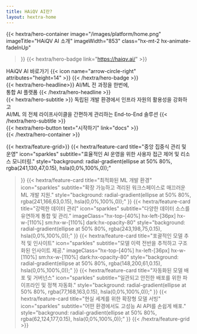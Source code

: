 ```yaml
---
title: HAiQV AI란?
layout: hextra-home
---
```


{{< hextra/hero-container
  image="/images/platform/home.png"
  imageTitle="HAiQV AI 소개"
  imageWidth="853"
  class="hx-mt-2 hx-animate-fadeInUp"
>}}
{{< hextra/hero-badge link="https://haiqv.ai/" >}}
  <div class="hx-w-2 hx-h-2 hx-rounded-full hx-bg-primary-400" ></div>
  <span>HAiQV AI 바로가기</span>
  {{< icon name="arrow-circle-right" attributes="height=14" >}}
{{< /hextra/hero-badge >}}

<div class="hx-mt-6 hx-mb-6">
{{< hextra/hero-headline>}}
  AI/ML 전 과정을 한번에,
  <br class="sm:hx-block hx-hidden" /> 통합 AI 플랫폼
{{< /hextra/hero-headline >}}
</div>

<div class="hx-mb-12">
{{< hextra/hero-subtitle >}}  
  독립된 개발 환경에서 인프라 자원의 활용성을 강화하고 <br class="sm:hx-block hx-hidden"> AI/ML 의 전체 라이프사이클을 간편하게 관리하는 End-to-End 솔루션
{{< /hextra/hero-subtitle >}}
</div>

<div class="hx-mt-6 hx-mb-6">
{{< hextra/hero-button text="시작하기" link="docs" >}}
</div>
{{< /hextra/hero-container >}}

<div class="hx-mt-6"></div>
<div class="hx-mt-6"></div>

{{< hextra/feature-grid>}}
  {{< hextra/feature-card
    title="중앙 집중식 관리 및 운영"
    icon="sparkles"
    subtitle="효율적인 AI 운영을 위한 사용자 접근 제어 및 리소스 모니터링."
    style="background: radial-gradient(ellipse at 50% 80%, rgba(241,130,47,0.15), hsla(0,0%,100%,0));"
  >}}
  {{< hextra/feature-card
    title="최적화된 ML 개발 환경"
    icon="sparkles"
    subtitle="확장 가능하고 격리된 워크스페이스로 매끄러운 ML 개발 지원."
    style="background: radial-gradient(ellipse at 50% 80%, rgba(241,166,63,0.15), hsla(0,0%,100%,0));"
  >}}
  {{< hextra/feature-card
    title="강력한 데이터 관리"
    icon="sparkles"
    subtitle="다양한 데이터 소스를 유연하게 통합 및 관리."
    imageClass="hx-top-[40%] hx-left-[36px] hx-w-[110%] sm:hx-w-[110%] dark:hx-opacity-80"
    style="background: radial-gradient(ellipse at 50% 80%, rgba(243,198,75,0.15), hsla(0,0%,100%,0));"
  >}}
  {{< hextra/feature-card
    title="포괄적인 모델 추적 및 인사이트"
    icon="sparkles"
    subtitle="모델 이력 전반을 추적하고 구조화된 인사이트 제공."
    imageClass="hx-top-[40%] hx-left-[36px] hx-w-[110%] sm:hx-w-[110%] dark:hx-opacity-80"
    style="background: radial-gradient(ellipse at 50% 80%, rgba(148,200,61,0.15), hsla(0,0%,100%,0));"
  >}}
  {{< hextra/feature-card
    title="자동화된 모델 배포 및 거버넌스"
    icon="sparkles"
    subtitle="일관되고 안전한 배포를 위한 파이프라인 및 정책 자동화."
    style="background: radial-gradient(ellipse at 50% 80%, rgba(77,168,163,0.15), hsla(0,0%,100%,0));"
  >}}
  {{< hextra/feature-card
    title="현실 세계를 위한 확장형 모델 서빙"
    icon="sparkles"
    subtitle="어떤 환경에서도 고성능 AI API를 손쉽게 배포."
    style="background: radial-gradient(ellipse at 50% 80%, rgba(62,124,177,0.15), hsla(0,0%,100%,0));"
  >}}
{{< /hextra/feature-grid >}}
